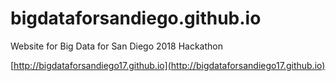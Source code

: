 # bigdataforsandiego.github.io
Website for Big Data for San Diego 2018 Hackathon

[http://bigdataforsandiego17.github.io](http://bigdataforsandiego17.github.io)
